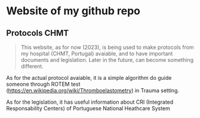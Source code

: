 # Website of my github repo

## Protocols CHMT ##

> This website, as for now (2023), is being used to make protocols from my hospital (CHMT, Portugal) avaiable, and to have important documents and legislation. Later in the future, can become something different.

As for the actual protocol avaiable, it is a simple algorithm do guide someone through ROTEM test (https://en.wikipedia.org/wiki/Thromboelastometry) in Trauma setting.

As for the legislation, it has useful information about CRI (Integrated Responsability Centers) of Portuguese National Heathcare System
